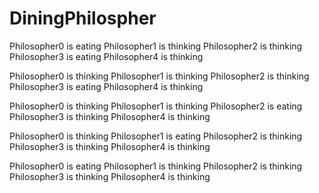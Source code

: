 # DiningPhilospher

Philosopher0 is eating
Philosopher1 is thinking
Philosopher2 is thinking
Philosopher3 is eating
Philosopher4 is thinking


Philosopher0 is thinking
Philosopher1 is thinking
Philosopher2 is thinking
Philosopher3 is eating
Philosopher4 is thinking


Philosopher0 is thinking
Philosopher1 is thinking
Philosopher2 is eating
Philosopher3 is thinking
Philosopher4 is thinking


Philosopher0 is thinking
Philosopher1 is eating
Philosopher2 is thinking
Philosopher3 is thinking
Philosopher4 is thinking


Philosopher0 is eating
Philosopher1 is thinking
Philosopher2 is thinking
Philosopher3 is thinking
Philosopher4 is thinking
